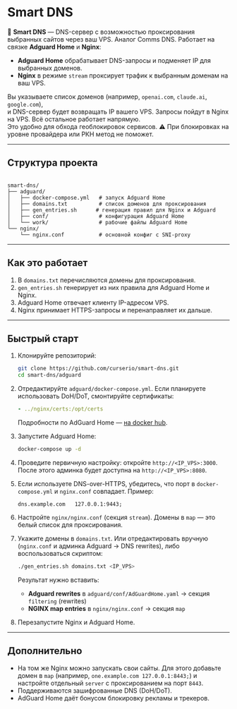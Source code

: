 # Smart DNS

🧩 **Smart DNS** — DNS-сервер с возможностью проксирования выбранных сайтов через ваш VPS. Аналог Comms DNS. 
Работает на связке **Adguard Home** и **Nginx**:

- **Adguard Home** обрабатывает DNS-запросы и подменяет IP для выбранных доменов.
- **Nginx** в режиме `stream` проксирует трафик к выбранным доменам на ваш VPS.

Вы указываете список доменов (например, `openai.com`, `claude.ai`, `google.com`),  
и DNS-сервер будет возвращать IP вашего VPS. Запросы пойдут в Nginx на VPS. Всё остальное работает напрямую.  
Это удобно для обхода геоблокировок сервисов. ⚠️ При блокировках на уровне провайдера или РКН метод не поможет.

---

## Структура проекта

```

smart-dns/
├── adguard/
│   ├── docker-compose.yml   # запуск Adguard Home
│   ├── domains.txt          # список доменов для проксирования
│   ├── gen_entries.sh      # генерация правил для Nginx и Adguard
│   ├── conf/                # конфигурация Adguard Home
│   └── work/                # рабочие файлы Adguard Home
└── nginx/
    └── nginx.conf           # основной конфиг с SNI-proxy

````

---

## Как это работает

1. В `domains.txt` перечисляются домены для проксирования.
2. `gen_entries.sh` генерирует из них правила для Adguard Home и Nginx.
3. Adguard Home отвечает клиенту IP-адресом VPS.
4. Nginx принимает HTTPS-запросы и перенаправляет их дальше.

---

## Быстрый старт

1. Клонируйте репозиторий:
   ```bash
   git clone https://github.com/curserio/smart-dns.git
   cd smart-dns/adguard
   ```

2. Отредактируйте `adguard/docker-compose.yml`.
   Если планируете использовать DoH/DoT, смонтируйте сертификаты:

   ```yaml
   - ../nginx/certs:/opt/certs
   ```

   Подробности по AdGuard Home — [на docker hub](https://hub.docker.com/r/adguard/adguardhome).

3. Запустите Adguard Home:

   ```bash
   docker-compose up -d
   ```

4. Проведите первичную настройку: откройте `http://<IP_VPS>:3000`.
   После этого админка будет доступна на `http://<IP_VPS>:8080`.

5. Если используете DNS-over-HTTPS, убедитесь, что порт в `docker-compose.yml` и `nginx.conf` совпадает.
   Пример:

   ```
   dns.example.com   127.0.0.1:9443;
   ```

6. Настройте `nginx/nginx.conf` (секция `stream`).
   Домены в `map` — это белый список для проксирования.

7. Укажите домены в `domains.txt`.
   Или отредактировать вручную (`nginx.conf` и админка Adguard → DNS rewrites), либо воспользоваться скриптом:

   ```bash
   ./gen_entries.sh domains.txt <IP_VPS>
   ```

   Результат нужно вставить:

   * **Adguard rewrites** в `adguard/conf/AdGuardHome.yaml` → секция `filtering` (rewrites)
   * **NGINX map entries** в `nginx/nginx.conf` → секция `map`

8. Перезапустите Nginx и Adguard Home.

---

## Дополнительно

* На том же Nginx можно запускать свои сайты.
  Для этого добавьте домен в `map` (например, `one.example.com 127.0.0.1:8443;`)
  и настройте отдельный `server` с проксированием на порт `8443`.
* Поддерживаются зашифрованные DNS (DoH/DoT).
* AdGuard Home даёт бонусом блокировку рекламы и трекеров.

```
